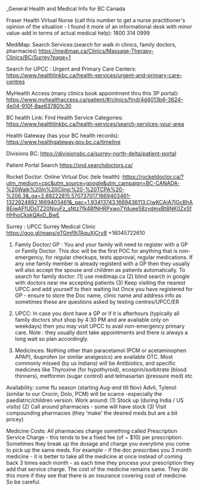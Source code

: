 _General Health and Medical Info for BC Canada

Fraser Health Virtual Nurse (call this number to get a nurse practitioner's opinion of the situation - I found it more of an informational desk with minor value-add in terms of actual medical help): 1800 314 0999

MediMap: Search Services:(search for walk in clinics, family doctors, pharmacies) https://medimap.ca/Clinics/Massage-Therapy-Clinics/BC/Surrey?page=1

Search for UPCC : Urgent and Primary Care Centers: https://www.healthlinkbc.ca/health-services/urgent-and-primary-care-centres

MyHealth Access (many clinics book appointment thru this 3P portal): https://www.myhealthaccess.ca/patient/#/clinics/find/4d4013b6-3624-4e04-910f-8ae637801c30

BC health Link: Find Health Service Categories: https://www.healthlinkbc.ca/health-services/search-services-your-area

Health Gateway (has your BC health records): https://www.healthgateway.gov.bc.ca/timeline

Divisions BC:
https://divisionsbc.ca/surrey-north-delta/patient-portal

Patient Portal Search https://snd.searchdoctors.ca/

Rocket Doctor: Online Virtual Doc (tele health) :https://rocketdoctor.ca/?utm_medium=cpc&utm_source=google&utm_campaign=BC-CANADA-%20Walk%20In%20Clinic%20-%20TCPA%20-%206.3&_ga=2.88222815.570737017.1669403461-1322624892.1669403461&_gac=1.93413743.1669436113.CjwKCAiA7IGcBhA8EiwAFfUDsTZ20NvuFz_sNtz7fk48fNHRPxwo7Yduee58zydmxBt8NK0ZxSfHHhoCkskQAvD_BwE 

Surrey : UPCC Surrey Medical Clinic https://goo.gl/maps/qTGmf9i7AquXjCrv8  +16045722610



1) Family Doctor/ GP : You and your family will need to register with a GP or Family Doctor. This doc will be the first POC for anything that is non-emergency, for regular checkups, tests approval, regular medications. If any one family member is already registerd with a GP then they usually will also accept the spouse and children as patients automatically. To search for family doctor: (1) use medimap.ca (2) blind search in google with doctors near me accepting patients (3) Keep visiting the nearest UPCC and add yourself to their waiting list 
Once you have registered for GP - ensure to store the Doc name, clinic name and address info as sometimes these are questions asked by testing centres/UPCC/ER 

3) UPCC: In case you dont have a GP or if it is afterhours (typically all family doctors shut shop by 4:30 PM and are available only on weekdays) then you may visit UPCC to avail non-emergency primary care. Note : they usually dont take appointments and there is always a long wait so plan accordingly. 

4) Medicinces: Nothing other than paracetamol (PCM or acetaminophen APAP), ibuprofen (or similar analgesics) are available OTC. Most commonly missed (by us Indians) will be Antibiotics, and specific medicines like Thyroxine (for hypothyroid), ecosprin/sorbitrate (blood thinners), metformin (sugar control) and telmasartan (pressure med) etc 

Availability: come flu season (starting Aug-end till Nov) Advil, Tylenol (similar to our Crocin, Dolo, PCM) will be scarce -especially the paediatric/children version. 
Work around: (1) Stock up (during India / US visits) (2) Call around pharmacies - some will have stock (3) Visit compounding pharmacies (they 'make' the desired meds but are a bit pricey)     

Medicine Costs: All pharmacies charge something called Prescription Service Charge - this tends to be a fixed fee (of ~ $10) per prescription. Sometimes they break up the dosage and charge you everytime you come to pick up the same meds. For example - if the doc prescribes you 3 month medicine - it is better to take all the medicine at once instead of coming back 3 times each month - as each time they process your prescription they add that service charge. The cost of the medicine remains same. They do this more if they see that there is an insurance covering cost of medicine. So be careful.


